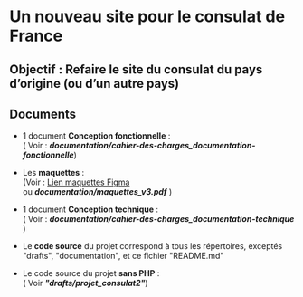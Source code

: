 # Un nouveau site pour le consulat de France

## Objectif : Refaire le site du consulat du pays d’origine (ou d’un autre pays)

## Documents

* 1 document **Conception fonctionnelle** :   
( Voir : ***documentation/cahier-des-charges_documentation-fonctionnelle***)  

* Les **maquettes** :  
  (Voir : [Lien maquettes Figma](https://www.figma.com/design/yZxVeqPRIXtPDAWGAnZ1pE/Consulat-France?node-id=1-13&t=DE4SHapZcwVY8d2Y-1)   
  ou ***documentation/maquettes_v3.pdf*** )  

* 1 document **Conception technique** :   
( Voir : ***documentation/cahier-des-charges_documentation-technique*** )  

* Le **code source** du projet correspond à tous les répertoires, exceptés "drafts", "documentation", et ce fichier "README.md"  

* Le code source du projet **sans PHP** :  
( Voir ***"drafts/projet_consulat2"***)